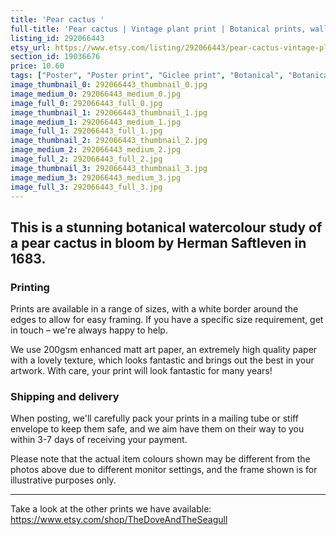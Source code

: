 ```yaml
---
title: 'Pear cactus '
full-title: 'Pear cactus | Vintage plant print | Botanical prints, wall art, room decor, watercolour | High quality print'
listing_id: 292066443
etsy_url: https://www.etsy.com/listing/292066443/pear-cactus-vintage-plant-print?utm_source=site&utm_medium=api&utm_campaign=api
section_id: 19036676
price: 10.60
tags: ["Poster", "Poster print", "Giclee print", "Botanical", "Botanical art", "Wall art", "Botanical poster", "Vintage", "Plant", "Watercolour", "Cactus", "Nature", "Botanical print"]
image_thumbnail_0: 292066443_thumbnail_0.jpg
image_medium_0: 292066443_medium_0.jpg
image_full_0: 292066443_full_0.jpg
image_thumbnail_1: 292066443_thumbnail_1.jpg
image_medium_1: 292066443_medium_1.jpg
image_full_1: 292066443_full_1.jpg
image_thumbnail_2: 292066443_thumbnail_2.jpg
image_medium_2: 292066443_medium_2.jpg
image_full_2: 292066443_full_2.jpg
image_thumbnail_3: 292066443_thumbnail_3.jpg
image_medium_3: 292066443_medium_3.jpg
image_full_3: 292066443_full_3.jpg
---
```

This is a stunning botanical watercolour study of a pear cactus in bloom by Herman Saftleven in 1683.
---

### Printing

Prints are available in a range of sizes, with a white border around the edges to allow for easy framing. If you have a specific size requirement, get in touch – we&#39;re always happy to help.

We use 200gsm enhanced matt art paper, an extremely high quality paper with a lovely texture, which looks fantastic and brings out the best in your artwork. With care, your print will look fantastic for many years!

### Shipping and delivery

When posting, we&#39;ll carefully pack your prints in a mailing tube or stiff envelope to keep them safe, and we aim have them on their way to you within 3-7 days of receiving your payment.

Please note that the actual item colours shown may be different from the photos above due to different monitor settings, and the frame shown is for illustrative purposes only.

---

Take a look at the other prints we have available:
https://www.etsy.com/shop/TheDoveAndTheSeagull
